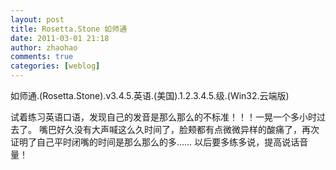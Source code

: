 ```yaml
---
layout: post
title: Rosetta.Stone 如师通
date: 2011-03-01 21:18
author: zhaohao
comments: true
categories: [weblog]
---
```

如师通.(Rosetta.Stone).v3.4.5.英语.(美国).1.2.3.4.5.级.(Win32.云端版)

试着练习英语口语，发现自己的发音是那么那么的不标准！！！一晃一个多小时过去了。
嘴巴好久没有大声喊这么久时间了，脸颊都有点微微异样的酸痛了，再次证明了自己平时闭嘴的时间是那么那么的多……
以后要多练多说，提高说话音量！
